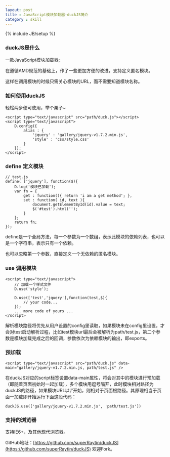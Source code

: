 ```yaml
---
layout: post
title : JavaScript模块加载器—duckJS简介
category : skill
---
```

{% include JB/setup %}

### duckJS是什么
一款JavaScript模块加载器;

在遵循AMD规范的基础上，作了一些更加方便的改进，支持定义匿名模块。

这样在调用模块的时候只需关心模块的URL，而不需要知道模块名称。

### 如何使用duckJS
轻松两步便可使用，举个栗子~

    <script type="text/javascript" src="path/duck.js"></script>
    <script type="text/javascript">
        D.config({
            alias : {
                'jquery' : 'gallery/jquery-v1.7.2.min.js',
                'style' : 'css/style.css'
            }
        });
    </script>

### define 定义模块

    // test.js
    define( ['jquery'], function($){
        D.log('模块已加载');
        var fn = {
            get : function(){ return 'i am a get method'; },
            set : function( id, text ){
                document.getElementById(id).value = text;
                $('#test').html('');
            }
        };
        return fn;
    });

define是一个全局方法，每一个参数为一个数组，表示此模块的依赖列表，也可以是一个字符串，表示只有一个依赖。

也可以忽略第一个参数，直接定义一个无依赖的匿名模块。

### use 调用模块

    <script type="text/javascript">
        // 加载一个样式文件
        D.use('style');

        D.use(['test','jquery'],function(test,$){
            // your code...
        });
        ... more code of yours ...
    </script>

解析模块路径将优先从用户设置的config里读取，如果模块未在config里设置，才会对test启动解析过程，比如test模块url最后会被解析为path/test.js，第二个参数是模块加载完成之后的回调，参数依次为依赖模块的输出，即exports。

### 预加载
	<script type="text/javascript" src="path/duck.js" data-main="gallery/jquery-v1.7.2.min.js, path/test.js" />

在duckJS对应的script标签设置data-main属性，将会对其中的模块进行预加载（即随着页面初始时一起加载），多个模块用逗号隔开，此时模块相对路径为duckJS的路径，如果模块URL以‘/’开始，则相对于页面根路径。其原理相当于页面一加载即开始运行下面这段代码：

	duckJS.use(['gallery/jquery-v1.7.2.min.js', 'path/test.js'])

### 支持的浏览器
支持IE6+，及其他现代浏览器。

GitHub地址：[https://github.com/superRaytin/duckJS](https://github.com/superRaytin/duckJS)   欢迎Fork。
